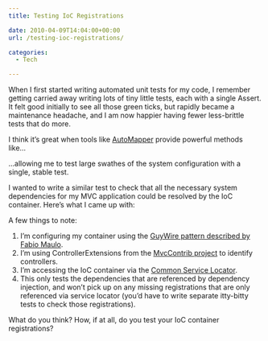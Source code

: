 ```yaml
---
title: Testing IoC Registrations

date: 2010-04-09T14:04:00+00:00
url: /testing-ioc-registrations/

categories:
  - Tech

---
```

<!--kg-card-begin: html-->

When I first started writing automated unit tests for my code, I remember getting carried away writing lots of tiny little tests, each with a single Assert. It felt good initially to see all those green ticks, but rapidly became a maintenance headache, and I am now happier having fewer less-brittle tests that do more.

I think it’s great when tools like [AutoMapper][1] provide powerful methods like…



…allowing me to test large swathes of the system configuration with a single, stable test.

I wanted to write a similar test to check that all the necessary system dependencies for my MVC application could be resolved by the IoC container. Here’s what I came up with:



A few things to note:

  1. I’m configuring my container using the [GuyWire pattern described by Fabio Maulo][2].
  2. I’m using ControllerExtensions from the [MvcContrib project][3] to identify controllers.
  3. I’m accessing the IoC container via the [Common Service Locator][4].
  4. This only tests the dependencies that are referenced by dependency injection, and won’t pick up on any missing registrations that are only referenced via service locator (you’d have to write separate itty-bitty tests to check those registrations).

What do you think? How, if at all, do you test your IoC container registrations?

<!--kg-card-end: html-->

 [1]: http://automapper.codeplex.com/
 [2]: http://fabiomaulo.blogspot.com/2009/11/guywire.html
 [3]: http://mvccontrib.codeplex.com/Wikipage
 [4]: http://commonservicelocator.codeplex.com